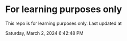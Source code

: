 # For learning purposes only
This repo is for learning purposes only.
Last updated at

Saturday, March 2, 2024 6:42:48 PM

